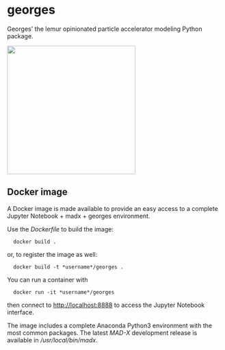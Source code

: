 # georges
Georges' the lemur opinionated particle accelerator modeling Python package.

<img src="https://github.com/chernals/georges/blob/master/georges.png" width="300" />

## Docker image
A Docker image is made available to provide an easy access to a complete Jupyter Notebook + madx + georges environment.
 
 Use  the *Dockerfile* to build the image:
 
 ```
   docker build .
```

or, to register the image as well:

```
  docker build -t *username*/georges .
```

You can run a container with

```
  docker run -it *username*/georges
```

then connect to [http://localhost:8888](http://localhost:8888 "Jupyter Notebook") to access the Jupyter Notebook interface.

The image includes a complete Anaconda Python3 environment with the most common packages. 
The latest *MAD-X* development release is available in */usr/local/bin/madx*.